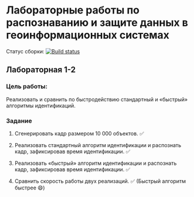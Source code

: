 # Лабораторные работы по распознаванию и защите данных в геоинформационных системах

Статус сборки: [![Build status](https://ci.appveyor.com/api/projects/status/fad8xlil0ylr8i99)](https://ci.appveyor.com/project/rozh1/rzdgis)

## Лабораторная 1-2

### Цель работы: 

Реализовать и сравнить по быстродействию стандартный и «быстрый» алгоритмы идентификаций.

### Задание

1. Сгенерировать кадр размером 10 000 объектов. :white_check_mark:

2. Реализовать стандартный алгоритм идентификации и распознать кадр, зафиксировав время идентификации. :white_check_mark:

3. Реализовать «быстрый» алгоритм идентификации и распознать кадр, зафиксировав время идентификации. :white_check_mark:

4. Сравнить скорость работы двух реализаций. :white_check_mark: (Быстрый алгоритм быстрее :smile:)


